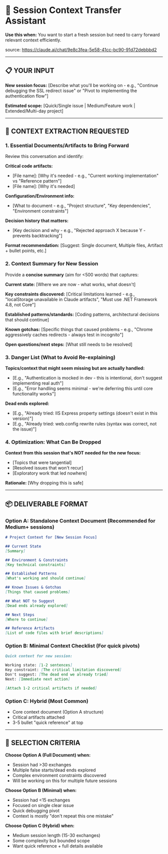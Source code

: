 # 🔄 Session Context Transfer Assistant

**Use this when:** You want to start a fresh session but need to carry forward relevant context efficiently.

source: https://claude.ai/chat/9e8c3fea-5e58-41cc-bc90-91d72debbbd2

---

## 📋 YOUR INPUT

**New session focus:** [Describe what you'll be working on - e.g., "Continue debugging the SSL redirect issue" or "Pivot to implementing the authentication flow"]

**Estimated scope:** [Quick/Single issue | Medium/Feature work | Extended/Multi-day project]

---

## 🎯 CONTEXT EXTRACTION REQUESTED

### 1. Essential Documents/Artifacts to Bring Forward

Review this conversation and identify:

**Critical code artifacts:**

- [File name]: [Why it's needed - e.g., "Current working implementation" vs "Reference pattern"]
- [File name]: [Why it's needed]

**Configuration/Environment info:**

- [What to document - e.g., "Project structure", "Key dependencies", "Environment constraints"]

**Decision history that matters:**

- [Key decision and why - e.g., "Rejected approach X because Y - prevents backtracking"]

**Format recommendation:** [Suggest: Single document, Multiple files, Artifact + bullet points, etc.]

### 2. Context Summary for New Session

Provide a **concise summary** (aim for <500 words) that captures:

**Current state:** [Where we are now - what works, what doesn't]

**Key constraints discovered:** [Critical limitations learned - e.g., "localStorage unavailable in Claude artifacts", "Must use .NET Framework 4.8, not Core"]

**Established patterns/standards:** [Coding patterns, architectural decisions that should continue]

**Known gotchas:** [Specific things that caused problems - e.g., "Chrome aggressively caches redirects - always test in incognito"]

**Open questions/next steps:** [What still needs to be resolved]

### 3. Danger List (What to Avoid Re-explaining)

**Topics/context that might seem missing but are actually handled:**

- [E.g., "Authentication is mocked in dev - this is intentional, don't suggest implementing real auth"]
- [E.g., "Error handling seems minimal - we're deferring this until core functionality works"]

**Dead ends explored:**

- [E.g., "Already tried: IIS Express property settings (doesn't exist in this version)"]
- [E.g., "Already tried: web.config rewrite rules (syntax was correct, not the issue)"]

### 4. Optimization: What Can Be Dropped

**Context from this session that's NOT needed for the new focus:**

- [Topics that were tangential]
- [Resolved issues that won't recur]
- [Exploratory work that led nowhere]

**Rationale:** [Why dropping this is safe]

---

## 📦 DELIVERABLE FORMAT

### Option A: Standalone Context Document (Recommended for Medium+ sessions)

```markdown
# Project Context for [New Session Focus]

## Current State
[Summary]

## Environment & Constraints
[Key technical constraints]

## Established Patterns
[What's working and should continue]

## Known Issues & Gotchas
[Things that caused problems]

## What NOT to Suggest
[Dead ends already explored]

## Next Steps
[Where to continue]

## Reference Artifacts
[List of code files with brief descriptions]
```

### Option B: Minimal Context Checklist (For quick pivots)

```markdown
Quick context for new session:

Working state: [1-2 sentences]
Key constraint: [The critical limitation discovered]
Don't suggest: [The dead end we already tried]
Next: [Immediate next action]

[Attach 1-2 critical artifacts if needed]
```

### Option C: Hybrid (Most Common)

- Core context document (Option A structure)
- Critical artifacts attached
- 3-5 bullet "quick reference" at top

---

## 🎯 SELECTION CRITERIA

**Choose Option A (Full Document) when:**

- Session had >30 exchanges
- Multiple false starts/dead ends explored
- Complex environment constraints discovered
- Will be working on this for multiple future sessions

**Choose Option B (Minimal) when:**

- Session had <15 exchanges
- Focused on single clear issue
- Quick debugging pivot
- Context is mostly "don't repeat this one mistake"

**Choose Option C (Hybrid) when:**

- Medium session length (15-30 exchanges)
- Some complexity but bounded scope
- Want quick reference + full details available